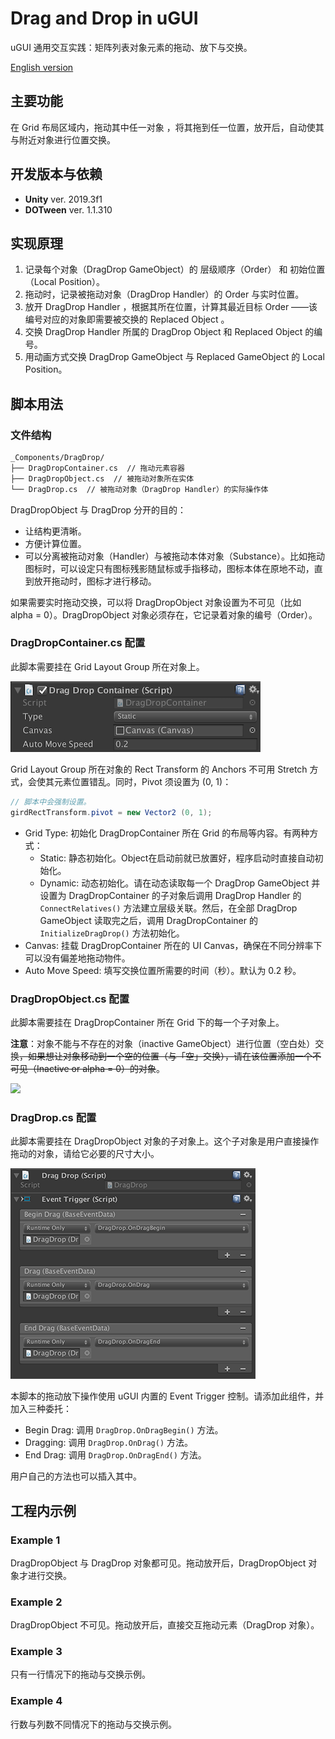 # Drag and Drop in uGUI

uGUI 通用交互实践：矩阵列表对象元素的拖动、放下与交换。

[English version](./README.md)

## 主要功能

在 Grid 布局区域内，拖动其中任一对象 ，将其拖到任一位置，放开后，自动使其与附近对象进行位置交换。

## 开发版本与依赖

- **Unity** ver. 2019.3f1
- **DOTween** ver. 1.1.310

## 实现原理

1. 记录每个对象（DragDrop GameObject）的 层级顺序（Order） 和 初始位置（Local Position）。
2. 拖动时，记录被拖动对象（DragDrop Handler）的 Order 与实时位置。
3. 放开 DragDrop Handler ，根据其所在位置，计算其最近目标 Order ——该编号对应的对象即需要被交换的 Replaced Object 。
4. 交换 DragDrop Handler 所属的 DragDrop Object 和 Replaced Object 的编号。
5. 用动画方式交换 DragDrop GameObject 与 Replaced GameObject 的 Local Position。

## 脚本用法

### 文件结构

```txt
_Components/DragDrop/
├── DragDropContainer.cs  // 拖动元素容器
├── DragDropObject.cs  // 被拖动对象所在实体
└── DragDrop.cs  // 被拖动对象（DragDrop Handler）的实际操作体
```

DragDropObject 与 DragDrop 分开的目的：

- 让结构更清晰。
- 方便计算位置。
- 可以分离被拖动对象（Handler）与被拖动本体对象（Substance）。比如拖动图标时，可以设定只有图标残影随鼠标或手指移动，图标本体在原地不动，直到放开拖动时，图标才进行移动。

如果需要实时拖动交换，可以将 DragDropObject 对象设置为不可见（比如 alpha = 0）。DragDropObject 对象必须存在，它记录着对象的编号（Order）。

### DragDropContainer.cs 配置

此脚本需要挂在 Grid Layout Group 所在对象上。

![](doc_attachments/pic0.png)

Grid Layout Group 所在对象的 Rect Transform 的 Anchors 不可用 Stretch 方式，会使其元素位置错乱。同时，Pivot 须设置为 (0, 1)：

```csharp
// 脚本中会强制设置。
girdRectTransform.pivot = new Vector2 (0, 1);
```

- Grid Type: 初始化 DragDropContainer 所在 Grid 的布局等内容。有两种方式：
  - Static: 静态初始化。Object在启动前就已放置好，程序启动时直接自动初始化。
  - Dynamic: 动态初始化。请在动态读取每一个 DragDrop GameObject 并设置为 DragDropContainer 的子对象后调用 DragDrop Handler 的 `ConnectRelatives()` 方法建立层级关联。然后，在全部 DragDrop GameObject 读取完之后，调用 DragDropContainer 的 `InitializeDragDrop()` 方法初始化。
- Canvas: 挂载 DragDropContainer 所在的 UI Canvas，确保在不同分辨率下可以没有偏差地拖动物件。
- Auto Move Speed: 填写交换位置所需要的时间（秒）。默认为 0.2 秒。

### DragDropObject.cs 配置

此脚本需要挂在 DragDropContainer 所在 Grid 下的每一个子对象上。

**注意**：对象不能与不存在的对象（inactive GameObject）进行位置（空白处）交换~~，如果想让对象移动到一个空的位置（与「空」交换），请在该位置添加一个不可见（Inactive or alpha = 0）的对象~~。

![](doc_attachments/pic1.png)

### DragDrop.cs 配置

此脚本需要挂在 DragDropObject 对象的子对象上。这个子对象是用户直接操作拖动的对象，请给它必要的尺寸大小。

![](doc_attachments/pic2.png)

本脚本的拖动放下操作使用 uGUI 内置的 Event Trigger 控制。请添加此组件，并加入三种委托：

- Begin Drag: 调用 `DragDrop.OnDragBegin()` 方法。
- Dragging: 调用 `DragDrop.OnDrag()` 方法。
- End Drag: 调用 `DragDrop.OnDragEnd()` 方法。

用户自己的方法也可以插入其中。

## 工程内示例

### Example 1

DragDropObject 与 DragDrop 对象都可见。拖动放开后，DragDropObject 对象才进行交换。

### Example 2

DragDropObject 不可见。拖动放开后，直接交互拖动元素（DragDrop 对象）。

### Example 3

只有一行情况下的拖动与交换示例。

### Example 4

行数与列数不同情况下的拖动与交换示例。
